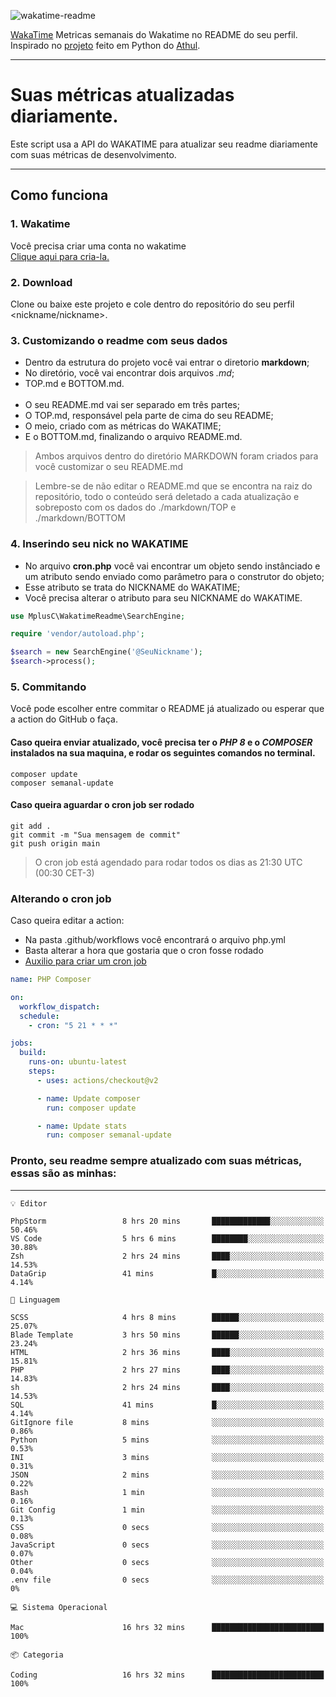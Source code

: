 ![wakatime-readme](https://socialify.git.ci/bymatheus/wakatime-readme/image?description=1&descriptionEditable=M%C3%A9tricas%20semanais%20do%20Wakatime%20no%20seu%20README%20de%20perfil.&font=KoHo&forks=1&language=1&owner=1&pattern=Signal&stargazers=1&theme=Dark)

[WakaTime](https://wakatime.com) Metricas semanais do Wakatime no README do seu perfil. <br>
Inspirado no [projeto](https://github.com/athul/waka-readme) feito em Python do [Athul](https://github.com/athul).
___

# Suas métricas atualizadas diariamente.
Este script usa a API do WAKATIME para atualizar seu readme diariamente com suas métricas de desenvolvimento.

___

## Como funciona

### 1. Wakatime
Você precisa criar uma conta no wakatime <br>
[Clique aqui para cria-la.](https://wakatime.com) 

### 2. Download
Clone ou baixe este projeto e cole dentro do repositório do seu perfil <nickname/nickname>.

### 3. Customizando o readme com seus dados
- Dentro da estrutura do projeto você vai entrar o diretorio **markdown**;  
- No diretório, você vai encontrar dois arquivos *.md*;
- TOP.md e BOTTOM.md.
<br><br>
- O seu README.md vai ser separado em três partes; 
- O TOP.md, responsável pela parte de cima do seu README;
- O meio, criado com as métricas do WAKATIME;
- E o BOTTOM.md, finalizando o arquivo README.md.<br>

> Ambos arquivos dentro do diretório MARKDOWN foram criados para você customizar o seu README.md

> Lembre-se de não editar o README.md que se encontra na raiz do repositório, todo o conteúdo será deletado a cada atualização e sobreposto com os dados do ./markdown/TOP e ./markdown/BOTTOM

### 4. Inserindo seu nick no WAKATIME
- No arquivo **cron.php** você vai encontrar um objeto sendo instânciado e um atributo sendo enviado como parâmetro para o construtor do objeto;
- Esse atributo se trata do NICKNAME do WAKATIME;
- Você precisa alterar o atributo para seu NICKNAME do WAKATIME.

```php
use MplusC\WakatimeReadme\SearchEngine;

require 'vendor/autoload.php';

$search = new SearchEngine('@SeuNickname');
$search->process();
```

### 5. Commitando
Você pode escolher entre commitar o README já atualizado ou esperar que a action do GitHub o faça. <br>

#### Caso queira enviar atualizado, você precisa ter o *PHP 8* e o *COMPOSER* instalados na sua maquina, e rodar os seguintes comandos no terminal.
```composer
composer update
composer semanal-update 
```

#### Caso queira aguardar o cron job ser rodado 
```git 
git add .
git commit -m "Sua mensagem de commit"
git push origin main
```

>O cron job está agendado para rodar todos os dias as 21:30 UTC (00:30 CET-3) 

### Alterando o cron job
Caso queira editar a action:

- Na pasta .github/workflows você encontrará o arquivo php.yml
- Basta alterar a hora que gostaria que o cron fosse rodado
- [Auxilio para criar um cron job](https://crontab.guru)

```yml
name: PHP Composer

on:
  workflow_dispatch:
  schedule:
    - cron: "5 21 * * *"

jobs:
  build:
    runs-on: ubuntu-latest
    steps:
      - uses: actions/checkout@v2

      - name: Update composer
        run: composer update

      - name: Update stats
        run: composer semanal-update
```

### Pronto, seu readme sempre atualizado com suas métricas, essas são as minhas:

___
```text
💡 Editor

PhpStorm                 8 hrs 20 mins       █████████████░░░░░░░░░░░░     50.46%
VS Code                  5 hrs 6 mins        ████████░░░░░░░░░░░░░░░░░     30.88%
Zsh                      2 hrs 24 mins       ████░░░░░░░░░░░░░░░░░░░░░     14.53%
DataGrip                 41 mins             █░░░░░░░░░░░░░░░░░░░░░░░░      4.14%
```
```text
💬 Linguagem

SCSS                     4 hrs 8 mins        ██████░░░░░░░░░░░░░░░░░░░     25.07%
Blade Template           3 hrs 50 mins       ██████░░░░░░░░░░░░░░░░░░░     23.24%
HTML                     2 hrs 36 mins       ████░░░░░░░░░░░░░░░░░░░░░     15.81%
PHP                      2 hrs 27 mins       ████░░░░░░░░░░░░░░░░░░░░░     14.83%
sh                       2 hrs 24 mins       ████░░░░░░░░░░░░░░░░░░░░░     14.53%
SQL                      41 mins             █░░░░░░░░░░░░░░░░░░░░░░░░      4.14%
GitIgnore file           8 mins              ░░░░░░░░░░░░░░░░░░░░░░░░░      0.86%
Python                   5 mins              ░░░░░░░░░░░░░░░░░░░░░░░░░      0.53%
INI                      3 mins              ░░░░░░░░░░░░░░░░░░░░░░░░░      0.31%
JSON                     2 mins              ░░░░░░░░░░░░░░░░░░░░░░░░░      0.22%
Bash                     1 min               ░░░░░░░░░░░░░░░░░░░░░░░░░      0.16%
Git Config               1 min               ░░░░░░░░░░░░░░░░░░░░░░░░░      0.13%
CSS                      0 secs              ░░░░░░░░░░░░░░░░░░░░░░░░░      0.08%
JavaScript               0 secs              ░░░░░░░░░░░░░░░░░░░░░░░░░      0.07%
Other                    0 secs              ░░░░░░░░░░░░░░░░░░░░░░░░░      0.04%
.env file                0 secs              ░░░░░░░░░░░░░░░░░░░░░░░░░         0%
```
```text
💻 Sistema Operacional

Mac                      16 hrs 32 mins      █████████████████████████       100%
```
```text
📦 Categoria

Coding                   16 hrs 32 mins      █████████████████████████       100%
```
